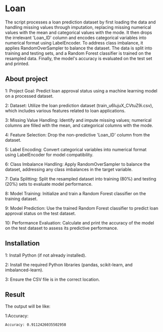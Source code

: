 
# Loan

The script processes a loan prediction dataset by first loading the data and handling missing values through imputation, replacing missing numerical values with the mean and categorical values with the mode. It then drops the irrelevant 'Loan_ID' column and encodes categorical variables into numerical format using LabelEncoder. To address class imbalance, it applies RandomOverSampler to balance the dataset. The data is split into training and testing sets, and a Random Forest classifier is trained on the resampled data. Finally, the model's accuracy is evaluated on the test set and printed.








## About project
1: Project Goal: Predict loan approval status using a machine learning model on a processed dataset.

2: Dataset: Utilize the loan prediction dataset (train_u6lujuX_CVtuZ9i.csv), which includes various features related to loan applications.

3: Missing Value Handling: Identify and impute missing values; numerical columns are filled with the mean, and categorical columns with the mode.

4: Feature Selection: Drop the non-predictive 'Loan_ID' column from the dataset.

5: Label Encoding: Convert categorical variables into numerical format using LabelEncoder for model compatibility.

6: Class Imbalance Handling: Apply RandomOverSampler to balance the dataset, addressing any class imbalances in the target variable.

7: Data Splitting: Split the resampled dataset into training (80%) and testing (20%) sets to evaluate model performance.

8: Model Training: Initialize and train a Random Forest classifier on the training dataset.

9: Model Prediction: Use the trained Random Forest classifier to predict loan approval status on the test dataset.

10: Performance Evaluation: Calculate and print the accuracy of the model on the test dataset to assess its predictive performance.
## Installation
1: Install Python (if not already installed).

2: Install the required Python libraries (pandas, scikit-learn, and imbalanced-learn).

3: Ensure the CSV file is in the correct location.
## Result
The output will be like:

1:Accuracy:

    Accuracy: 0.9112426035502958